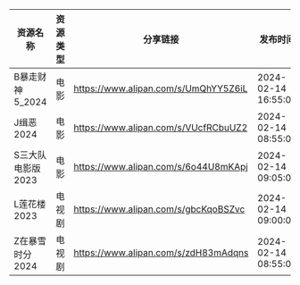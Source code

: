 | 资源名称        | 资源类型 | 分享链接                                 | 发布时间                |
| ----------- | ---- | ------------------------------------ | ------------------- |
| B暴走财神5_2024 | 电影   | https://www.alipan.com/s/UmQhYY5Z6iL | 2024-02-14 16:55:07 |
| J缉恶2024     | 电影   | https://www.alipan.com/s/VUcfRCbuUZ2 | 2024-02-14 08:55:06 |
| S三大队电影版2023 | 电影   | https://www.alipan.com/s/6o44U8mKApj | 2024-02-14 09:05:07 |
| L莲花楼2023    | 电视剧  | https://www.alipan.com/s/gbcKqoBSZvc | 2024-02-14 09:00:06 |
| Z在暴雪时分2024  | 电视剧  | https://www.alipan.com/s/zdH83mAdqns | 2024-02-14 08:55:05 |
